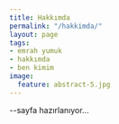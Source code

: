 ```yaml
---
title: Hakkımda
permalink: "/hakkimda/"
layout: page
tags:
- emrah yumuk
- hakkımda
- ben kimim
image:
  feature: abstract-5.jpg
---
```


--sayfa hazırlanıyor...